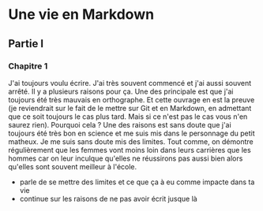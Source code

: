 #  Une vie en Markdown

## Partie I

### Chapitre 1

J'ai toujours voulu écrire. J'ai très souvent commencé et j'ai aussi souvent arrêté. Il y a plusieurs raisons pour ça. Une des principale est que j'ai toujours été très mauvais en orthographe. Et cette ouvrage en est la preuve (je reviendrait sur le fait de le mettre sur Git et en Markdown, en admettant que ce soit toujours le cas plus tard. Mais si ce n'est pas le cas vous n'en saurez rien). Pourquoi cela ? Une des raisons est sans doute que j'ai toujours été très bon en science et me suis mis dans le personnage du petit matheux. Je me suis sans doute mis des limites. Tout comme, on démontre régulièrement que les femmes vont moins loin dans leurs carrières que les hommes car on leur inculque qu'elles ne réussirons pas aussi bien alors qu'elles sont souvent meilleur à l'école. 

- parle de se mettre des limites et ce que ça à eu comme impacte dans ta vie
- continue sur les raisons de ne pas avoir écrit jusque là
